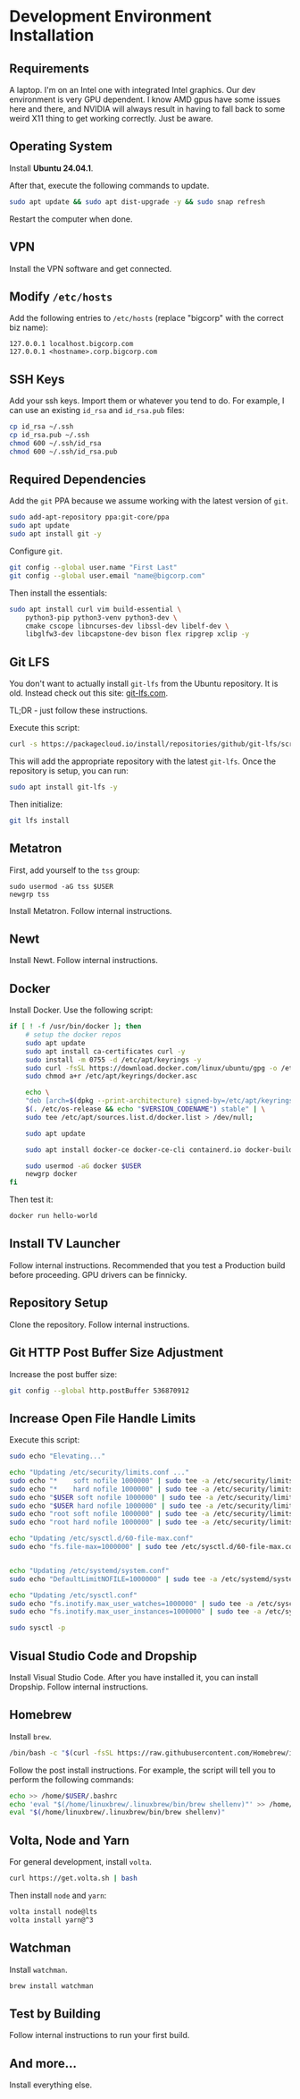# Development Environment Installation

## Requirements

A laptop. I'm on an Intel one with integrated Intel graphics. Our dev environment is very GPU dependent. I know AMD gpus have some issues here and there, and NVIDIA will always result in having to fall back to some weird X11 thing to get working correctly. Just be aware.

## Operating System

Install **Ubuntu 24.04.1**.

After that, execute the following commands to update.

```bash
sudo apt update && sudo apt dist-upgrade -y && sudo snap refresh
```

Restart the computer when done. 

## VPN

Install the VPN software and get connected. 

## Modify `/etc/hosts`

Add the following entries to `/etc/hosts` (replace "bigcorp" with the correct biz name):

```
127.0.0.1 localhost.bigcorp.com
127.0.0.1 <hostname>.corp.bigcorp.com
```

## SSH Keys

Add your ssh keys. Import them or whatever you tend to do. For example, I can use an existing `id_rsa` and `id_rsa.pub` files:

```bash
cp id_rsa ~/.ssh
cp id_rsa.pub ~/.ssh
chmod 600 ~/.ssh/id_rsa
chmod 600 ~/.ssh/id_rsa.pub
```

## Required Dependencies

Add the `git` PPA because we assume working with the latest version of `git`.

```bash
sudo add-apt-repository ppa:git-core/ppa
sudo apt update
sudo apt install git -y
```

Configure `git`. 

```bash
git config --global user.name "First Last"
git config --global user.email "name@bigcorp.com"
```

Then install the essentials:

```bash
sudo apt install curl vim build-essential \
    python3-pip python3-venv python3-dev \
    cmake cscope libncurses-dev libssl-dev libelf-dev \
    libglfw3-dev libcapstone-dev bison flex ripgrep xclip -y
```

## Git LFS

You don't want to actually install `git-lfs` from the Ubuntu repository. It is old. Instead check out this site: [git-lfs.com](https://git-lfs.com). 

TL;DR - just follow these instructions.

Execute this script:

```bash
curl -s https://packagecloud.io/install/repositories/github/git-lfs/script.deb.sh | sudo bash
```

This will add the appropriate repository with the latest `git-lfs`. Once the repository is setup, you can run:

```bash
sudo apt install git-lfs -y
``` 

Then initialize:

```bash
git lfs install
```

## Metatron
First, add yourself to the `tss` group:

```
sudo usermod -aG tss $USER
newgrp tss
```

Install Metatron. Follow internal instructions.

## Newt

Install Newt. Follow internal instructions.

## Docker

Install Docker. Use the following script:

```bash
if [ ! -f /usr/bin/docker ]; then
    # setup the docker repos
    sudo apt update
    sudo apt install ca-certificates curl -y
    sudo install -m 0755 -d /etc/apt/keyrings -y
    sudo curl -fsSL https://download.docker.com/linux/ubuntu/gpg -o /etc/apt/keyrings/docker.asc
    sudo chmod a+r /etc/apt/keyrings/docker.asc

    echo \
    "deb [arch=$(dpkg --print-architecture) signed-by=/etc/apt/keyrings/docker.asc] https://download.docker.com/linux/ubuntu \
    $(. /etc/os-release && echo "$VERSION_CODENAME") stable" | \
    sudo tee /etc/apt/sources.list.d/docker.list > /dev/null;

    sudo apt update

    sudo apt install docker-ce docker-ce-cli containerd.io docker-buildx-plugin docker-compose-plugin -y

    sudo usermod -aG docker $USER
    newgrp docker
fi
```

Then test it:

```bash
docker run hello-world
```

## Install TV Launcher

Follow internal instructions. Recommended that you test a Production build before proceeding. GPU drivers can be finnicky.

## Repository Setup

Clone the repository. Follow internal instructions.

## Git HTTP Post Buffer Size Adjustment

Increase the post buffer size:

```bash
git config --global http.postBuffer 536870912
```

## Increase Open File Handle Limits

Execute this script:

```bash
sudo echo "Elevating..."

echo "Updating /etc/security/limits.conf ..."
sudo echo "*    soft nofile 1000000" | sudo tee -a /etc/security/limits.conf
sudo echo "*    hard nofile 1000000" | sudo tee -a /etc/security/limits.conf
sudo echo "$USER soft nofile 1000000" | sudo tee -a /etc/security/limits.conf
sudo echo "$USER hard nofile 1000000" | sudo tee -a /etc/security/limits.conf
sudo echo "root soft nofile 1000000" | sudo tee -a /etc/security/limits.conf
sudo echo "root hard nofile 1000000" | sudo tee -a /etc/security/limits.conf

echo "Updating /etc/sysctl.d/60-file-max.conf"
sudo echo "fs.file-max=1000000" | sudo tee /etc/sysctl.d/60-file-max.conf


echo "Updating /etc/systemd/system.conf"
sudo echo "DefaultLimitNOFILE=1000000" | sudo tee -a /etc/systemd/system.conf

echo "Updating /etc/sysctl.conf"
sudo echo "fs.inotify.max_user_watches=1000000" | sudo tee -a /etc/sysctl.conf
sudo echo "fs.inotify.max_user_instances=1000000" | sudo tee -a /etc/sysctl.conf

sudo sysctl -p
```

## Visual Studio Code and Dropship

Install Visual Studio Code. After you have installed it, you can install Dropship. Follow internal instructions.

## Homebrew

Install `brew`. 

```bash
/bin/bash -c "$(curl -fsSL https://raw.githubusercontent.com/Homebrew/install/HEAD/install.sh)"
```

Follow the post install instructions. For example, the script will tell you to perform the following commands:

```bash
echo >> /home/$USER/.bashrc
echo 'eval "$(/home/linuxbrew/.linuxbrew/bin/brew shellenv)"' >> /home/$USER/.bashrc
eval "$(/home/linuxbrew/.linuxbrew/bin/brew shellenv)"
```

## Volta, Node and Yarn

For general development, install `volta`.

```bash
curl https://get.volta.sh | bash
```

Then install `node` and `yarn`:

```bash
volta install node@lts
volta install yarn@^3
```

## Watchman

Install `watchman`.

```bash
brew install watchman
```

## Test by Building

Follow internal instructions to run your first build.

## And more...

Install everything else.
